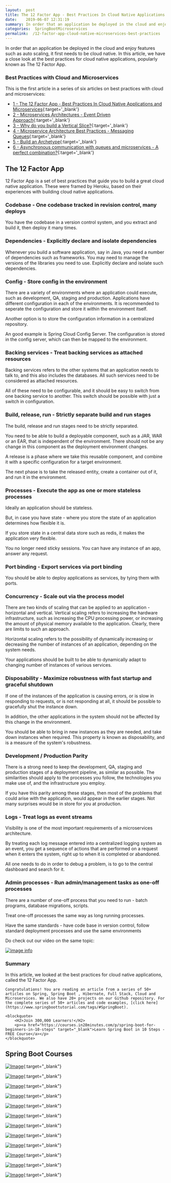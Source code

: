 ```yaml
---
layout:  post
title: The 12 Factor App - Best Practices In Cloud Native Applications and Microservices
date:    2019-06-07 12:31:19
summary: In order that an application be deployed in the cloud and enjoy features such as auto scaling, it first needs to be cloud native. In this article, we have a close look at the best practices for cloud native applications, popularly known as The 12 Factor App. 
categories:  SpringBootMicroservices
permalink:  /12-factor-app-cloud-native-microservices-best-practices
---
```


In order that an application be deployed in the cloud and enjoy features such as auto scaling, it first needs to be cloud native. In this article, we have a close look at the best practices for cloud native applications, popularly known as The 12 Factor App. 

### Best Practices with Cloud and Microservices

This is the first article in a series of six articles on best practices with cloud and microservices:
- [1 - The 12 Factor App - Best Practices In Cloud Native Applications and Microservices](/12-factor-app-cloud-native-microservices-best-practices){:target='_blank'}
- [2 - Microservices Architectures - Event Driven Approach](/introduction-to-event-driven-architectures-with-microservices){:target='_blank'}
- [3 - Why do you build a Vertical Slice?](/software-best-practices-building-a-vertical-slice){:target='_blank'}
- [4 - Microservice Architecture Best Practices - Messaging Queues](/messaging-queues-and-asynchronous-communication-in-microservices){:target='_blank'}
- [5 - Build an Archetype](/creating-archetypes-in-microservices-architectures-best-practices){:target='_blank'}
- [6 - Asynchronous communication with queues and microservices - A perfect combination?](/asynchronous-communication-with-queues-in-microservices){:target='_blank'}

## The 12 Factor App

12 Factor App is a set of best practices that guide you to build a great cloud native application. These were framed by Heroku, based on their experiences with building cloud native applications. 

### Codebase - One codebase tracked in revision control, many deploys

You have the codebase in a version control system, and you extract and build it, then deploy it many times.

### Dependencies - Explicitly declare and isolate dependencies

Whenever you build a software application, say in Java, you need a number of dependencies such as frameworks. You may need to manage the versions of the libraries you need to use. Explicitly declare and isolate such dependencies.

### Config - Store config in the environment

There are a variety of environments where an application could execute, such as development, QA, staging and production. Applications have different configuration in each of the environments. It is recommended to seperate the configuration and store it within the environment itself.

Another option is to store the configuration information in a centralized repository. 

An good example is Spring Cloud Config Server. The configuration is stored in the config server, which can then be mapped to the environment.

###  Backing services - Treat backing services as attached resources

Backing services refers to the other systems that an application needs to talk to, and this also includes the databases. All such services need to be considered as attached resources. 

All of these need to be configurable, and it should be easy to switch from one backing service to another. This switch should be possible with just a switch in configuration.  

### Build, release, run - Strictly separate build and run stages

The build, release and run stages need to be strictly separated. 

You need to be able to build a deployable component, such as a JAR, WAR or an EAR, that is independent of the environment. There should not be any change in this component as the deployment environment changes. 

A release is a phase where we take this reusable component, and combine it with a specific configuration for a target environment. 

The next phase is to take the released entity, create a container out of it, and run it in the environment.

### Processes - Execute the app as one or more stateless processes

Ideally an application should be stateless.

But, in case you have state - where you store the state of an application determines how flexible it is. 

If you store state in a central data store such as redis, it makes the application very flexible. 

You no longer need sticky sessions. You can have any instance of an app, answer any request. 

### Port binding - Export services via port binding

You should be able to deploy applications as services, by tying them with ports.

### Concurrency - Scale out via the process model

There are two kinds of scaling that can be applied to an application - horizontal and vertical. Vertical scaling refers to increasing the hardware infrastructure, such as increasing the CPU processing power, or increasing the amount of physical memory available to the application. Clearly, there are limits to such an approach.

Horizontal scaling refers to the possibility of dynamically increasing or decreasing the number of instances of an application, depending on the system needs. 

Your applications should be built to be able to dynamically adapt to changing number of instances of various services. 

### Disposability - Maximize robustness with fast startup and graceful shutdown

If one of the instances of the application is causing errors, or is slow in responding to requests, or is not responding at all, it should be possible to gracefully shut the instance down. 

In addition, the other applications in the system should not be affected by this change in the environment. 

You should be able to bring in new instances as they are needed, and take down instances when required. This property is known as disposability, and is a measure of the system's robustness.

### Development / Production Parity

There is a strong need to keep the development, QA, staging and production stages of a deployment pipeline, as similar as possible. The similarities should apply to the processes you follow, the technologies you make use of, and the infrastructure you employ. 

If you have this parity among these stages, then most of the problems that could arise with the application, would appear in the earlier stages. Not many surprises would be in store for you at production. 

### Logs - Treat logs as event streams

Visibility is one of the most important requirements of a microservices architecture.

By treating each log message entered into a centralized logging system as an event, you get a sequence of actions that are performed on a request when it enters the system, right up to when it is completed or abandoned. 

All one needs to do in order to debug a problem, is to go to the central dashboard and search for it.

### Admin processes - Run admin/management tasks as one-off processes

There are a number of one-off process that you need to run - batch programs, database migrations, scripts.

Treat one-off processes the same way as long running processes.

Have the same standards - have code base in version control, follow standard deployment processes and use the same environments

Do check out our video on the same topic:

[![image info](images/Capture-068-01.png)](https://www.youtube.com/watch?v=wjqBxJX35fU)

### Summary

In this article, we looked at the best practices for cloud native applications, called the 12 Factor App.

	Congratulations! You are reading an article from a series of 50+ articles on Spring, Spring Boot , Hibernate, Full Stack, Cloud and Microservices. We also have 20+ projects on our Github repository. For the complete series of 50+ articles and code examples, [click here](https://www.springboottutorial.com/tags/#SpringBoot).

	<blockquote>
		<H2>Join 300,000 Learners!</H2>
		<p><a href="https://courses.in28minutes.com/p/spring-boot-for-beginners-in-10-steps" target="_blank">Learn Spring Boot in 10 Steps - FREE Course</a></p>
	</blockquote>


## Spring Boot Courses

[![Image](/images/Course-Go-Full-Stack-With-Spring-Boot-and-React.png "Go Full Stack with Spring Boot and React")](https://www.udemy.com/full-stack-application-with-spring-boot-and-react/?couponCode=SBT-2019){:target="_blank"}

[![Image](/images/Course-Go-Full-Stack-With-SpringBoot-And-Angular.png "Go Full Stack with Spring Boot and Angular")](https://www.udemy.com/full-stack-application-development-with-spring-boot-and-angular/?couponCode=SBT-2019){:target="_blank"}

[![Image](/images/Course-Master-Microservices-with-Spring-Boot-and-Spring-Cloud.png "Master Microservices with Spring Boot and Spring Cloud")](https://www.udemy.com/microservices-with-spring-boot-and-spring-cloud/?couponCode=SBT-2019){:target="_blank"}

[![Image](/images/Course-pivotal-cloud-foundry-pcf-deploying-spring-boot-apps.png "Deploying Spring Boot Microservices to Pivotal Cloud Foundry (PCF)")](https://www.udemy.com/course/learn-pivotal-cloud-foundry-pcf-deploying-spring-boot-apps/?couponCode=SBT-2019){:target="_blank"}

[![Image](/images/Course-Deploy-Java-Spring-Boot-Microservices-To-ECS.png "Deploying Spring Boot Microservices to AWS using ECS and AWS Fargate")](https://www.udemy.com/course/deploy-spring-microservices-to-aws-with-ecs-and-aws-fargate/?couponCode=SBT-2019){:target="_blank"}

[![Image](/images/Course-Deploy-Java-Spring-Boot-Apps-To-AWS.png "Deploying Spring Boot Apps to AWS using Elastic Beanstalk")](https://www.udemy.com/deploy-java-spring-boot-to-aws-amazon-web-service/?couponCode=SBT-2019){:target="_blank"}


[![Image](/images/Course-Master-Java-Web-Services-and-REST-API-with-Spring-Boot.png "Master Java Web Services and REST API with Spring Boot")](https://www.udemy.com/spring-web-services-tutorial/?couponCode=SBT-2019){:target="_blank"}

[![Image](/images/Course-Spring-Framework-Interview-Guide-200-Questions-Answers.png "Spring Framework Interview Guide - 200+ Questions & Answers")](https://www.udemy.com/spring-interview-questions-and-answers/?couponCode=SBT-2019){:target="_blank"}

[![Image](/images/Course-Learn-Spring-Boot-in-100-Steps---Beginner-to-Expert.png "Learn Spring Boot in 100 Steps - Beginner to Expert")](https://www.udemy.com/spring-boot-tutorial-for-beginners/?couponCode=SBT-2019){:target="_blank"}

[![Image](/images/Course-Spring-Framework-Master-Class---Beginner-to-Expert.png "Spring Master Class - Beginner to Expert")](https://www.udemy.com/spring-tutorial-for-beginners/?couponCode=SBT-2019){:target="_blank"}

[![Image](/images/Course-Master-Hibernate-and-JPA-with-Spring-Boot-in-100-Steps.png "Master Hibernate and JPA with Spring Boot in 100 Steps")](https://www.udemy.com/hibernate-jpa-tutorial-for-beginners-in-100-steps/?couponCode=SBT-2019){:target="_blank"}

[![Image](/images/Course-Master-Java-Unit-Testing-with-Spring-Boot-Mockito.png "Master Java Unit Testing with Spring Boot & Mockito")](https://www.udemy.com/learn-unit-testing-with-spring-boot/?couponCode=SBT-2019){:target="_blank"}

